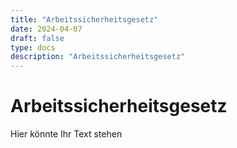 ```yaml
---
title: "Arbeitssicherheitsgesetz"
date: 2024-04-07
draft: false
type: docs
description: "Arbeitssicherheitsgesetz"
---
```


# Arbeitssicherheitsgesetz

Hier könnte Ihr Text stehen